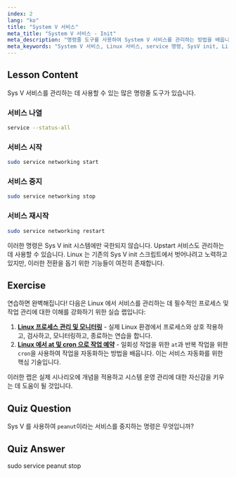 ```yaml
---
index: 2
lang: "ko"
title: "System V 서비스"
meta_title: "System V 서비스 - Init"
meta_description: "명령줄 도구를 사용하여 System V 서비스를 관리하는 방법을 배웁니다. 이 초보자용 Linux 튜토리얼을 통해 서비스를 나열, 시작, 중지 및 재시작하는 방법을 알아보세요."
meta_keywords: "System V 서비스, Linux 서비스, service 명령, SysV init, Linux 튜토리얼, 초보자 Linux, 서비스 관리, Linux 가이드"
---
```


## Lesson Content

Sys V 서비스를 관리하는 데 사용할 수 있는 많은 명령줄 도구가 있습니다.

### 서비스 나열

```bash
service --status-all
```

### 서비스 시작

```bash
sudo service networking start
```

### 서비스 중지

```bash
sudo service networking stop
```

### 서비스 재시작

```bash
sudo service networking restart
```

이러한 명령은 Sys V init 시스템에만 국한되지 않습니다. Upstart 서비스도 관리하는 데 사용할 수 있습니다. Linux 는 기존의 Sys V init 스크립트에서 벗어나려고 노력하고 있지만, 이러한 전환을 돕기 위한 기능들이 여전히 존재합니다.

## Exercise

연습하면 완벽해집니다! 다음은 Linux 에서 서비스를 관리하는 데 필수적인 프로세스 및 작업 관리에 대한 이해를 강화하기 위한 실습 랩입니다:

1. **[Linux 프로세스 관리 및 모니터링](https://labex.io/ko/labs/comptia-manage-and-monitor-linux-processes-590864)** - 실제 Linux 환경에서 프로세스와 상호 작용하고, 검사하고, 모니터링하고, 종료하는 연습을 합니다.
2. **[Linux 에서 at 및 cron 으로 작업 예약](https://labex.io/ko/labs/comptia-schedule-tasks-with-at-and-cron-in-linux-590870)** - 일회성 작업을 위한 `at`과 반복 작업을 위한 `cron`을 사용하여 작업을 자동화하는 방법을 배웁니다. 이는 서비스 자동화를 위한 핵심 기술입니다.

이러한 랩은 실제 시나리오에 개념을 적용하고 시스템 운영 관리에 대한 자신감을 키우는 데 도움이 될 것입니다.

## Quiz Question

Sys V 를 사용하여 `peanut`이라는 서비스를 중지하는 명령은 무엇입니까?

## Quiz Answer

sudo service peanut stop
